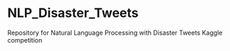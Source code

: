 # NLP_Disaster_Tweets
Repository for Natural Language Processing with Disaster Tweets Kaggle competition 
